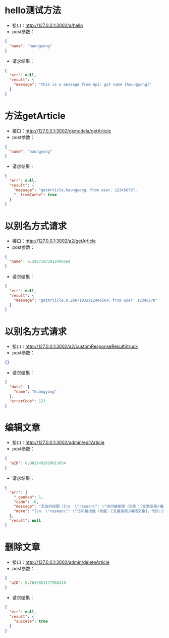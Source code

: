 # hello测试方法 #- 接口：http://127.0.0.1:3002/a/hello- post参数：```json{
  "name": "haungyong"
}```- 请求结果：```json{
  "err": null,
  "result": {
    "message": "this is a message from Api: got name [haungyong]"
  }
}```
# 方法getArticle #- 接口：http://127.0.0.1:3002/gkmodela/getArticle- post参数：```json{
  "name": "haungyong"
}```- 请求结果：```json{
  "err": null,
  "result": {
    "message": "getArticle.haungyong，from user. 12345678",
    "__fromCache": true
  }
}```
# 以别名方式请求 #- 接口：http://127.0.0.1:3002/a2/getArticle- post参数：```json{
  "name": 0.29671932912446564
}```- 请求结果：```json{
  "err": null,
  "result": {
    "message": "getArticle.0.29671932912446564，from user. 12345678"
  }
}```
# 以别名方式请求 #- 接口：http://127.0.0.1:3002/a2/customResponseResultStruck- post参数：```json{}```- 请求结果：```json{
  "data": {
    "name": "huangyong"
  },
  "errorCode": 123
}```
# 编辑文章 #- 接口：http://127.0.0.1:3002/admin/editArticle- post参数：```json{
  "aID": 0.9821492020813054
}```- 请求结果：```json{
  "err": {
    "_gankao": 1,
    "code": -6,
    "message": "无访问权限（{\n  \"resean\": \"访问被拒绝（功能：[文章系统/编辑文章]，代码:[GKAdmin_ModelA.editArticle]，原因：未授权）\"\n}）",
    "more": "{\n  \"resean\": \"访问被拒绝（功能：[文章系统/编辑文章]，代码:[GKAdmin_ModelA.editArticle]，原因：未授权）\"\n}"
  },
  "result": null
}```
# 删除文章 #- 接口：http://127.0.0.1:3002/admin/deleteArticle- post参数：```json{
  "aID": 0.7657853177960428
}```- 请求结果：```json{
  "err": null,
  "result": {
    "success": true
  }
}```